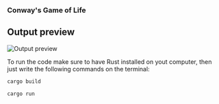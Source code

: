 ### Conway's Game of Life

## Output preview

![Output preview](https://github.com/FabianKel/game_of_life/blob/master/gameoflifeGIF.gif)

To run the code make sure to have Rust installed on yout computer, then just write the following commands on the terminal:

```bash
cargo build
```
```bash
cargo run
```
